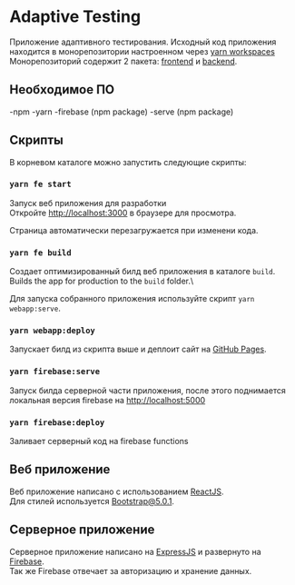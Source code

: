 # Adaptive Testing

Приложение адаптивного тестирования. Исходный код приложения находится в монорепозитории настроенном через [yarn workspaces](https://classic.yarnpkg.com/en/docs/workspaces/)
Монорепозиторий содержит 2 пакета: [frontend](/packages/frontend) и [backend](/packages/backend).

## Необходимое ПО

-npm
-yarn
-firebase (npm package)
-serve (npm package)

## Скрипты

В корневом каталоге можно запустить следующие скрипты:

### `yarn fe start`

Запуск веб приложения для разработки\
Откройте [http://localhost:3000](http://localhost:3000) в браузере для просмотра.

Страница автоматически перезагружается при изменени кода.

### `yarn fe build`

Создает оптимизированный билд веб приложения в каталоге `build`.\
Builds the app for production to the `build` folder.\

Для запуска собранного приложения используйте скрипт `yarn webapp:serve`.

### `yarn webapp:deploy`

Запускает билд из скрипта выше и деплоит сайт на [GitHub Pages](https://pages.github.com/).

### `yarn firebase:serve`

Запуск билда серверной части приложения, после этого поднимается локальная версия firebase на [http://localhost:5000](http://localhost:5000)

### `yarn firebase:deploy`

Заливает серверный код на firebase functions

## Веб приложение

Веб приложение написано с использованием [ReactJS](https://reactjs.org/).\
Для стилей используется [Bootstrap@5.0.1](https://getbootstrap.com/).

## Серверное приложение

Серверное приложение написано на [ExpressJS](https://expressjs.com/) и развернуто на [Firebase](https://firebase.google.com/).\
Так же Firebase отвечает за авторизацию и хранение данных.
